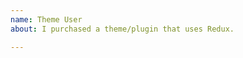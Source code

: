 ```yaml
---
name: Theme User
about: I purchased a theme/plugin that uses Redux.

---
```


<!--

PLEASE DO NOT POST!  PLEASE READ!  

If you are using a theme or a plugin that includes Redux Framework, we are unable to offer any kind of support.

Why?  Well, Redux is a tool for developers to include an options panel in their project. Consequently, we do not and are not able to offer support for folks who have purchased a theme or plugin that uses Redux Framework. The responsibility of support for themes and plugins befalls upon its author. 

The reason is simple.  Each theme/plugin author integrates Redux is different ways.  We have no way of knowing how these authors are using Redux in their projects.  The project and the code belongs to them.  The author must be the individual to support their work.  It is their responsibility to debug any problems or issues that arise with their work.  If the author makes the determination the issue rests with Redux Framework, then it is them who must come to us and file an issue.  That is when we will be able to look into an issue more closely.

We realize that some authors have included support links for Redux in their projects, when they should not have. We do apologize for that confusion and are taking steps to remedy this confusion. 

If you have purchased a theme or plugin that utilizes Redux, please contact the author for support. If the author is unavailable for support or has discontinued support, please refer to this before posting to our issue tracker: https://devs.redux.io/core/support-defined.  In extreme cases where support from the author is impossible, we might be able to help you with a premium support purchase: https://redux.io/extension/premium-support.  That service is not free.  Please read the terms on that page carefully.

Because of these policies, we will no longer be able to answer the influx of these types of issues individually.  They will be closed without reply.  We're sorry about this and apologize for this inconvenience.

Please refer to your theme/plug documentation now how to contact the author for support.

Thank you.  Good luck!
	
-->